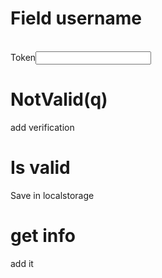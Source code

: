 # Field username
<br><label class="" for="token">Token</label><input class="underline" type="text" name="token">

# NotValid(q)
add verification

# Is valid 
Save in localstorage

# get info
add it
